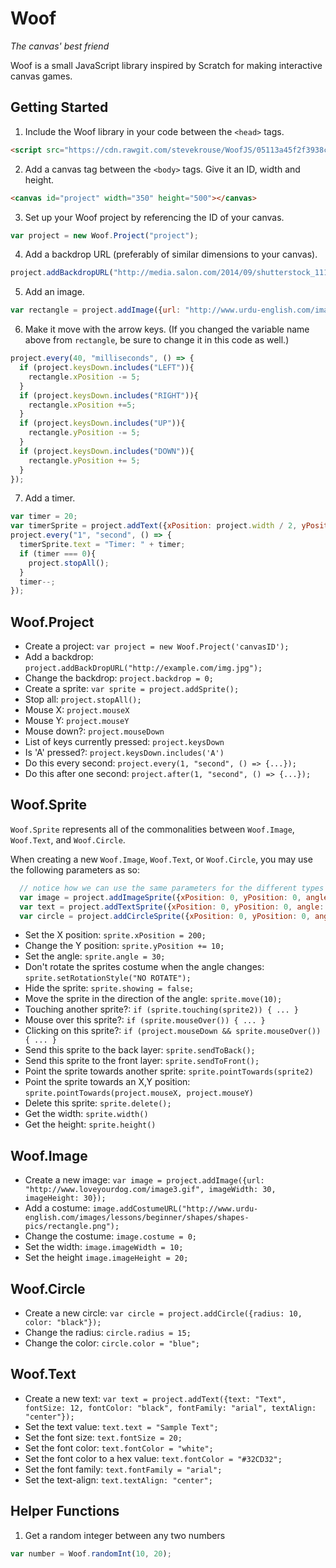 # Woof
*The canvas' best friend*

Woof is a small JavaScript library inspired by Scratch for making interactive canvas games.

## Getting Started

1) Include the Woof library in your code between the `<head>` tags.
```html
<script src="https://cdn.rawgit.com/stevekrouse/WoofJS/05113a45f2f3938c523243e0f66a31f6836d41d4/woof.js"></script>
```
2) Add a canvas tag between the `<body>` tags. Give it an ID, width and height.
```html
<canvas id="project" width="350" height="500"></canvas>
```
3) Set up your Woof project by referencing the ID of your canvas.
```javascript
var project = new Woof.Project("project"); 
```
4) Add a backdrop URL (preferably of similar dimensions to your canvas).
```javascript
project.addBackdropURL("http://media.salon.com/2014/09/shutterstock_111293468.jpg");
```
5) Add an image.
```javascript
var rectangle = project.addImage({url: "http://www.urdu-english.com/images/lessons/beginner/shapes/shapes-pics/rectangle.png", xPosition: project.width / 2, yPosition: project.height / 2});
```
6) Make it move with the arrow keys. (If you changed the variable name above from `rectangle`, be sure to change it in this code as well.)
```javascript
project.every(40, "milliseconds", () => {
  if (project.keysDown.includes("LEFT")){
    rectangle.xPosition -= 5; 
  }
  if (project.keysDown.includes("RIGHT")){
    rectangle.xPosition +=5; 
  }
  if (project.keysDown.includes("UP")){
    rectangle.yPosition -= 5; 
  }
  if (project.keysDown.includes("DOWN")){
    rectangle.yPosition += 5; 
  }
});
```
7) Add a timer.
```javascript
var timer = 20;
var timerSprite = project.addText({xPosition: project.width / 2, yPosition: project.height / 2, fontSize: 20, fontColor: "white"});
project.every("1", "second", () => {
  timerSprite.text = "Timer: " + timer;
  if (timer === 0){
    project.stopAll();
  }
  timer--;
});
```

## Woof.Project

  - Create a project: `var project = new Woof.Project('canvasID');`
  - Add a backdrop: `project.addBackDropURL("http://example.com/img.jpg");`
  - Change the backdrop: `project.backdrop = 0;`
  - Create a sprite: `var sprite = project.addSprite();`
  - Stop all: `project.stopAll();`
  - Mouse X: `project.mouseX`
  - Mouse Y: `project.mouseY`
  - Mouse down?: `project.mouseDown`
  - List of keys currently pressed: `project.keysDown`
  - Is 'A' pressed?: `project.keysDown.includes('A')`
  - Do this every second: `project.every(1, "second", () => {...});`
  - Do this after one second: `project.after(1, "second", () => {...});`

## Woof.Sprite

`Woof.Sprite` represents all of the commonalities between `Woof.Image`, `Woof.Text`, and `Woof.Circle`.

When creating a new `Woof.Image`, `Woof.Text`, or `Woof.Circle`, you may use the following parameters as so:
```javascript
  // notice how we can use the same parameters for the different types
  var image = project.addImageSprite({xPosition: 0, yPosition: 0, angle: 0, rotationStyle: "ROTATE", showing: true});
  var text = project.addTextSprite({xPosition: 0, yPosition: 0, angle: 0, rotationStyle: "ROTATE", showing: true});
  var circle = project.addCircleSprite({xPosition: 0, yPosition: 0, angle: 0, rotationStyle: "ROTATE", showing: true});
```

  - Set the X position: `sprite.xPosition = 200;`
  - Change the Y position: `sprite.yPosition += 10;`
  - Set the angle: `sprite.angle = 30;`
  - Don't rotate the sprites costume when the angle changes: `sprite.setRotationStyle("NO ROTATE");`
  - Hide the sprite: `sprite.showing = false;`
  - Move the sprite in the direction of the angle: `sprite.move(10);`
  - Touching another sprite?: `if (sprite.touching(sprite2)) { ... }`
  - Mouse over this sprite?: `if (sprite.mouseOver()) { ... }`
  - Clicking on this sprite?: `if (project.mouseDown && sprite.mouseOver()) { ... }`
  - Send this sprite to the back layer: `sprite.sendToBack();`
  - Send this sprite to the front layer: `sprite.sendToFront();`
  - Point the sprite towards another sprite: `sprite.pointTowards(sprite2)`
  - Point the sprite towards an X,Y position: `sprite.pointTowards(project.mouseX, project.mouseY)`
  - Delete this sprite: `sprite.delete();`
  - Get the width: `sprite.width()`
  - Get the height: `sprite.height()`

## Woof.Image

  - Create a new image: `var image = project.addImage({url: "http://www.loveyourdog.com/image3.gif", imageWidth: 30, imageHeight: 30});`
  - Add a costume: `image.addCostumeURL("http://www.urdu-english.com/images/lessons/beginner/shapes/shapes-pics/rectangle.png");`
  - Change the costume: `image.costume = 0;`
  - Set the width: `image.imageWidth = 10;`
  - Set the height `image.imageHeight = 20;`

## Woof.Circle

  - Create a new circle: `var circle = project.addCircle({radius: 10, color: "black"});`
  - Change the radius: `circle.radius = 15;`
  - Change the color: `circle.color = "blue";`

## Woof.Text

  - Create a new text: `var text = project.addText({text: "Text", fontSize: 12, fontColor: "black", fontFamily: "arial", textAlign: "center"});`
  - Set the text value: `text.text = "Sample Text";`
  - Set the font size: `text.fontSize = 20;`
  - Set the font color: `text.fontColor = "white";`
  - Set the font color to a hex value: `text.fontColor = "#32CD32";`
  - Set the font family: `text.fontFamily = "arial";`
  - Set the text-align: `text.textAlign: "center";`

## Helper Functions

1) Get a random integer between any two numbers
```javascript
var number = Woof.randomInt(10, 20);
```
